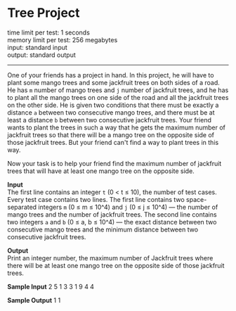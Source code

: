 # Tree Project

time limit per test: 1 seconds  
memory limit per test: 256 megabytes  
input: standard input  
output: standard output

---

One of your friends has a project in hand. In this project, he will have to plant some mango trees and some jackfruit trees on both sides of a road. He has `m` number of mango trees and `j` number of jackfruit trees, and he has to plant all the mango trees on one side of the road and all the jackfruit trees on the other side. He is given two conditions that there must be exactly a distance `a` between two consecutive mango trees, and there must be at least a distance `b` between two consecutive jackfruit trees. Your friend wants to plant the trees in such a way that he gets the maximum number of jackfruit trees so that there will be a mango tree on the opposite side of those jackfruit trees. But your friend can't find a way to plant trees in this way.

Now your task is to help your friend find the maximum number of jackfruit trees that will have at least one mango tree on the opposite side.

**Input**  
The first line contains an integer `t` (0 < t ≤ 10), the number of test cases. Every test case contains two lines. The first line contains two space-separated integers `m` (0 ≤ m ≤ 10^4) and `j` (0 ≤ j ≤ 10^4) — the number of mango trees and the number of jackfruit trees. The second line contains two integers `a` and `b` (0 ≤ a, b ≤ 10^4) — the exact distance between two consecutive mango trees and the minimum distance between two consecutive jackfruit trees.

**Output**  
Print an integer number, the maximum number of Jackfruit trees where there will be at least one mango tree on the opposite side of those jackfruit trees.

**Sample Input**
2
5 1
3 3
1 9
4 4

**Sample Output**
1
1

